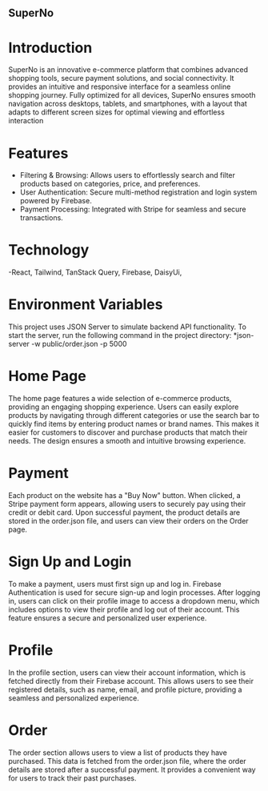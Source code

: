 ## SuperNo

# Introduction

SuperNo is an innovative e-commerce platform that combines advanced shopping tools, secure payment solutions, and social connectivity. It provides an intuitive and responsive interface for a seamless online shopping journey. Fully optimized for all devices, SuperNo ensures smooth navigation across desktops, tablets, and smartphones, with a layout that adapts to different screen sizes for optimal viewing and effortless interaction

# Features

- Filtering & Browsing: Allows users to effortlessly search and filter products based on categories, price, and preferences.
- User Authentication: Secure multi-method registration and login system powered by Firebase.
- Payment Processing: Integrated with Stripe for seamless and secure transactions.

# Technology

-React, Tailwind, TanStack Query, Firebase, DaisyUi,

# Environment Variables

This project uses JSON Server to simulate backend API functionality. To start the server, run the following command in the project directory:
\*json-server -w public/order.json -p 5000

# Home Page

The home page features a wide selection of e-commerce products, providing an engaging shopping experience. Users can easily explore products by navigating through different categories or use the search bar to quickly find items by entering product names or brand names. This makes it easier for customers to discover and purchase products that match their needs. The design ensures a smooth and intuitive browsing experience.

# Payment

Each product on the website has a "Buy Now" button. When clicked, a Stripe payment form appears, allowing users to securely pay using their credit or debit card. Upon successful payment, the product details are stored in the order.json file, and users can view their orders on the Order page.

# Sign Up and Login

To make a payment, users must first sign up and log in. Firebase Authentication is used for secure sign-up and login processes. After logging in, users can click on their profile image to access a dropdown menu, which includes options to view their profile and log out of their account. This feature ensures a secure and personalized user experience.

# Profile

In the profile section, users can view their account information, which is fetched directly from their Firebase account. This allows users to see their registered details, such as name, email, and profile picture, providing a seamless and personalized experience.

# Order

The order section allows users to view a list of products they have purchased. This data is fetched from the order.json file, where the order details are stored after a successful payment. It provides a convenient way for users to track their past purchases.

